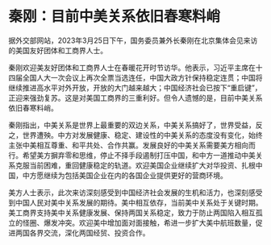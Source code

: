 # 秦刚：目前中美关系依旧春寒料峭

据外交部网站，2023年3月25日下午，国务委员兼外长秦刚在北京集体会见来访的美国友好团体和工商界人士。

秦刚欢迎美友好团体和工商界人士在春暖花开时节访华。他表示，习近平主席在十四届全国人大一次会议上再次全票当选连任，中国大政方针保持稳定连贯；中国将继续推进高水平对外开放，开放的大门越来越大；中国经济社会已按下“重启键”，正迎来强劲复苏。这是对美国工商界的三重利好。但令人遗憾的是，目前中美关系依旧春寒料峭。

秦刚指出，中美关系是世界上最重要的双边关系，中美关系搞好了，世界受益，反之，世界遭殃。中方对发展健康、稳定、建设性的中美关系的态度没有变化，始终主张中美相互尊重、和平共处、合作共赢。发展良好的中美关系需要美方相向而行。希望美方摒弃零和思维，停止不择手段遏制打压中国，和中方一道推动中美关系克服当前困难，重回健康稳定的轨道。欢迎美国企业继续扩大对华投资、扎根中国，中方愿继续为包括美国企业在内的各国企业提供更好的营商环境。

美方人士表示，此次来访深刻感受到中国经济社会发展的生机和活力，也深刻感受到中国人民对美中关系发展的期待。美中相互依存，当前美中关系处于关键时期。美工商界支持美中关系健康发展、保持两国关系稳定，致力于防止两国陷入相互孤立的怪圈、爆发冲突。欢迎美中增加面对面接触，希进一步扩大美中航班数量，促进两国各界交流，深化两国经贸、投资合作。

